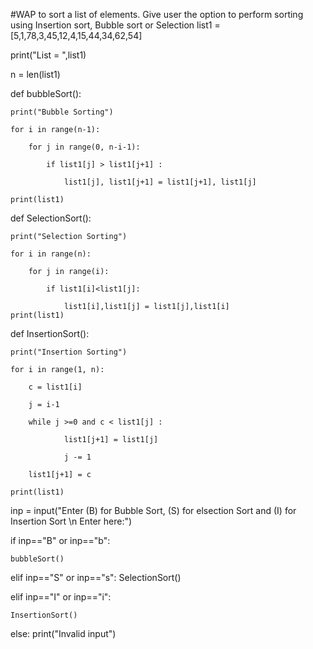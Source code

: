 #WAP to sort a list of elements. Give user the option to perform sorting using Insertion sort, Bubble sort or Selection
list1 = [5,1,78,3,45,12,4,15,44,34,62,54]

print("List = ",list1)

n = len(list1)

def bubbleSort():

    print("Bubble Sorting")
    
    for i in range(n-1): 
    
        for j in range(0, n-i-1): 
	
            if list1[j] > list1[j+1] : 
	    
                list1[j], list1[j+1] = list1[j+1], list1[j] 
		
    print(list1)
    

def SelectionSort():

	print("Selection Sorting")
	
	for i in range(n):
	
		for j in range(i):
		
			if list1[i]<list1[j]:
			
				list1[i],list1[j] = list1[j],list1[i]
	print(list1)
	
def InsertionSort():

    print("Insertion Sorting")
    
    for i in range(1, n): 
    
        c = list1[i] 
	
        j = i-1
	
        while j >=0 and c < list1[j] : 
	
                list1[j+1] = list1[j]
		
                j -= 1
		
        list1[j+1] = c
	
    print(list1)
    
inp = input("Enter (B) for Bubble Sort, (S) for elsection Sort and (I) for Insertion Sort \n Enter here:")

if inp=="B" or inp=="b":

	bubbleSort()
	
elif inp=="S" or inp=="s":
	SelectionSort()
	
elif inp=="I" or inp=="i":

	InsertionSort()
	
else:
	print("Invalid input")
	
